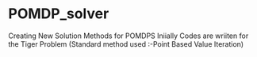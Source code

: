 # POMDP_solver
Creating New Solution Methods for POMDPS
Iniially Codes are wriiten for the Tiger Problem (Standard method used :-Point Based Value Iteration)

